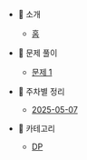 - 📘 소개

  - [홈](README.md)

- 🧩 문제 풀이

  - [문제 1](solutions/example.md)

- 📅 주차별 정리

  - [2025-05-07](weekly/2025-05-07.md)

- 📂 카테고리
  - [DP](categories/DP.md)
